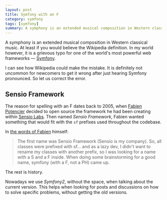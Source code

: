 ```yaml
---
layout: post
title: Symfony with an F
category: symfony
tags: [symfony]
summary: A symphony is an extended musical composition in Western classical music, according to Wikipedia. I say that's a grievous typo for one of the world's most powerful web frameworks.
---
```

A symphony is an extended musical composition in Western classical music. At least if you would believe the Wikipedia definition. In my world however, it is a grievous typo for one of the world's most powerful web frameworks — [Symfony](/symfony/).

I can see how Wikipedia could make the mistake. It is definitely not uncommon for newcomers to get it wrong after just hearing Symfony pronounced. So let us correct the error.

## Sensio Framework

The reason for spelling with an F dates back to 2005, when [Fabien Potencier](http://fabien.potencier.org/) decided to open source the framework he had been creating within [Sensio Labs](http://sensiolabs.com/en). Then named *Sensio Framework*, Fabien wanted something that would fit with the `sf` prefixes used throughout the codebase.

In [the words of Fabien](http://forum.symfony-project.org/viewtopic.php?t=906&p=3618#p3674) himself:

>The first name was Sensio Framework (Sensio is my company). So, all classes were prefixed with sf... and as a lazy dev, I didn't want to rename my classes with another prefix, so I was looking for a name with a S and a F inside. When doing some brainstorming for a good name, symfony (with a F, not a PH) came up.

The rest is history.

Nowadays we use *Symfony2*, without the space, when talking about the current version. This helps when looking for posts and discussions on how to solve specific problems, without getting the old versions.
